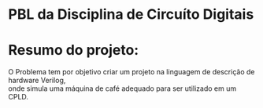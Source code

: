 # PBL da Disciplina de Circuíto Digitais 

# Resumo do projeto:
O Problema tem por objetivo criar um projeto na linguagem de descrição de hardware Verilog, <br>
onde simula uma máquina de café adequado para ser utilizado em um CPLD. <br>


